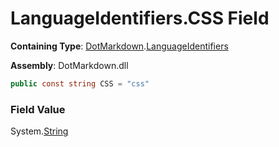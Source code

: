 # LanguageIdentifiers\.CSS Field

**Containing Type**: [DotMarkdown](../../README.md)\.[LanguageIdentifiers](../README.md)

**Assembly**: DotMarkdown\.dll

```csharp
public const string CSS = "css"
```

### Field Value

System\.[String](https://docs.microsoft.com/en-us/dotnet/api/system.string)